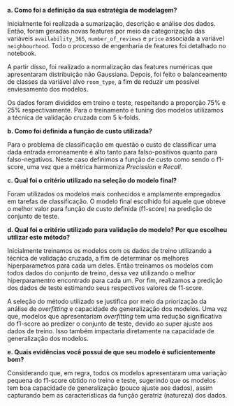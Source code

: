 **a. Como foi a definição da sua estratégia de modelagem?**

Inicialmente foi realizada a sumarização, descrição e análise dos dados. Então, foram geradas novas features por meio da categorização das variáveis `availability_365`, `number_of_reviews` e `price` associada a variável `neighbourhood`. Todo o processo de engenharia de features foi detalhado no notebook.

A partir disso, foi realizado a normalização das features numéricas que apresentaram distribuição não Gaussiana. Depois, foi feito o balanceamento de classes da variável alvo `room_type`, a fim de reduzir um possível enviesamento dos modelos.

Os dados foram divididos em treino e teste, respeitando a proporção 75% e 25% respectivamente. Para o treinamento e tuning dos modelos utilizamos a técnica de validação cruzada com 5 k-folds.

**b. Como foi definida a função de custo utilizada?**

Para o problema de classificação em questão o custo de classificar uma dada entrada erroneamente é alto tanto para falso-positivos quanto para falso-negativos. Neste caso definimos a função de custo como sendo o f1-score, uma vez que a métrica harmoniza *Precission* e *Recall*. 

**c. Qual foi o critério utilizado na seleção do modelo final?**

Foram utilizados os modelos mais conhecidos e amplamente empregados em tarefas de classificação. O modelo final escolhido foi aquele que obteve o melhor valor para função de custo definida (f1-score) na predição do conjunto de teste.

**d. Qual foi o critério utilizado para validação do modelo? Por que escolheu utilizar este método?**

Inicialmente treinamos os modelos com os dados de treino utilizando a técnica de validação cruzada, a fim de determinar os melhores hiperparametros para cada um deles. Então treinamos os modelos com todos dados do conjunto de treino, dessa vez utilizando o melhor hiperparamentro encontrado para cada um. Por fim, realizamos a predição dos dados de teste estimando seus respectivos valores de f1-score.

A seleção do método utilizado se justifica por meio da priorização da análise de *overfitting* e capacidade de generalização dos modelos. Uma vez que, modelos que apresentariam *overfitting* tem uma redução significativa do f1-score ao predizer o conjunto de teste, devido ao super ajuste aos dados de treino. Isso também impactaria diretamente na capacidade de generalização dos modelos.

**e. Quais evidências você possui de que seu modelo é suficientemente bom?**

Considerando que, em regra, todos os modelos apresentaram uma variação pequena do f1-score obtido no treino e teste, sugerindo que os modelos tem boa capacidade de generalização (pouco ajuste aos dados), assim capturando bem as caracteristicas da função geratriz (natureza) dos dados.
